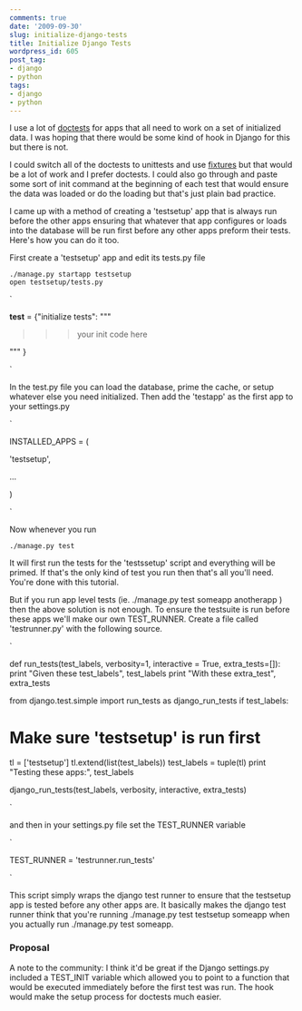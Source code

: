 ```yaml
---
comments: true
date: '2009-09-30'
slug: initialize-django-tests
title: Initialize Django Tests
wordpress_id: 605
post_tag:
- django
- python
tags:
- django
- python
---
```


I use a lot of [doctests](http://docs.djangoproject.com/en/dev/topics/testing/#writing-doctests) for apps that all need to work on a set of initialized data.  I was hoping that there would be some kind of hook in Django for this but there is not.

I could switch all of the doctests to unittests and use [fixtures](http://docs.djangoproject.com/en/dev/topics/testing/#fixture-loading) but that would be a lot of work and I prefer doctests.  I could also go through and paste some sort of init command at the beginning of each test that would ensure the data was loaded or do the loading but that's just plain bad practice.

I came up with a method of creating a 'testsetup' app that is always run before the other apps ensuring that whatever that app configures or loads into the database will be run first before any other apps preform their tests.  Here's how you can do it too.

First create a 'testsetup' app and edit its tests.py file

    
    ./manage.py startapp testsetup
    open testsetup/tests.py


`

__test__ = {"initialize tests": """

>>> your init code here

""" }

`



In the test.py file you can load the database, prime the cache, or setup whatever else you need initialized.  Then add the 'testapp' as the first app to your settings.py

`

INSTALLED_APPS = (

'testsetup',

...

)

`

Now whenever you run

    
    ./manage.py test


It will first run the tests for the 'testssetup' script and everything will be primed.  If that's the only kind of test you run then that's all you'll need.  You're done with this tutorial.

But if you run app level tests (ie. ./manage.py test someapp anotherapp ) then the above solution is not enough.  To ensure the testsuite is run before these apps we'll make our own TEST_RUNNER.  Create a file called 'testrunner.py' with the following source.

`

def run_tests(test_labels, verbosity=1, interactive = True, extra_tests=[]):
print "Given these test_labels", test_labels
print "With these extra_test", extra_tests

from django.test.simple import run_tests as django_run_tests
if test_labels:
# Make sure 'testsetup' is run first
tl = ['testsetup']
tl.extend(list(test_labels))
test_labels = tuple(tl)
print "Testing these apps:", test_labels

django_run_tests(test_labels, verbosity, interactive, extra_tests)

`

and then in your settings.py file set the TEST_RUNNER variable

`

TEST_RUNNER = 'testrunner.run_tests'

`

This script simply wraps the django test runner to ensure that the testsetup app is tested before any other apps are.  It basically makes the django test runner think that you're running ./manage.py test testsetup someapp when you actually run ./manage.py test someapp.


### Proposal


A note to the community: I think it'd be great if the Django settings.py included a TEST_INIT variable which allowed you to point to a function that would be executed immediately before the first test was run.  The hook would make the setup process for doctests much easier.
